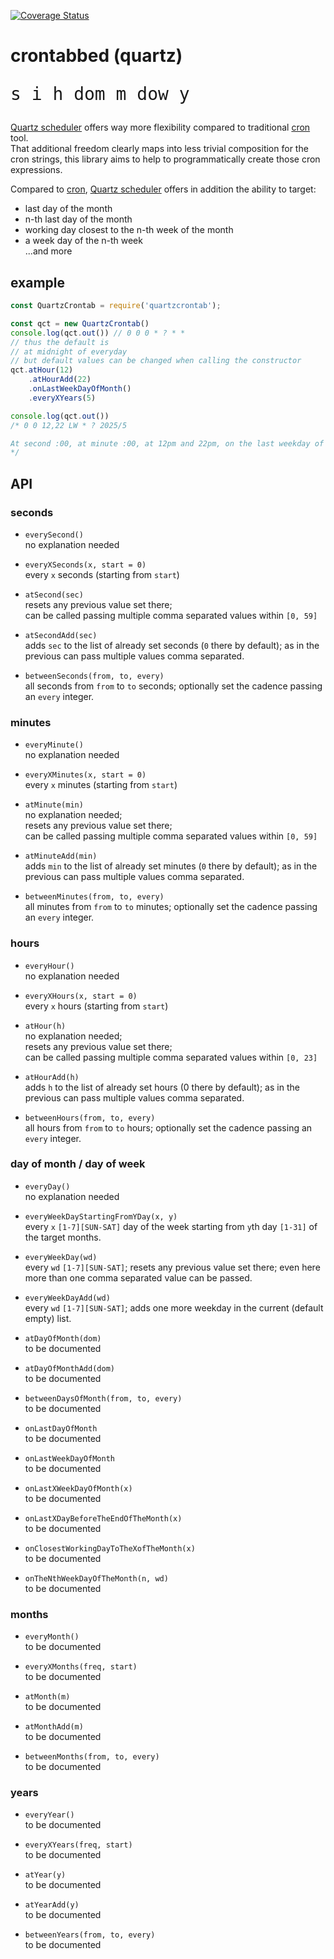 

[![Coverage Status](https://coveralls.io/repos/github/fedeghe/quartzcrontab/badge.svg?branch=master)](https://coveralls.io/github/fedeghe/quartzcrontab?branch=master)


# crontabbed (quartz)
<pre style="font-size:2em">s i h dom m dow y</pre>
[Quartz scheduler][quartz] offers way more flexibility compared to traditional [cron][cron] tool.  
That additional freedom clearly maps into less trivial composition for the cron strings, this library aims to help to programmatically create those cron expressions.


Compared to [cron][cron], [Quartz scheduler][quartz] offers in addition the ability to target:
 - last day of the month
 - n-th last day of the month
 - working day closest to the n-th week of the month
 - a week day of the n-th week  
 ...and more

## example
``` js
const QuartzCrontab = require('quartzcrontab');

const qct = new QuartzCrontab()
console.log(qct.out()) // 0 0 0 * ? * *
// thus the default is
// at midnight of everyday
// but default values can be changed when calling the constructor
qct.atHour(12)
    .atHourAdd(22)
    .onLastWeekDayOfMonth()
    .everyXYears(5)

console.log(qct.out()) 
/* 0 0 12,22 LW * ? 2025/5

At second :00, at minute :00, at 12pm and 22pm, on the last weekday of the month, every month, every 5 years starting in 2025
*/
```


## API

### seconds

- `everySecond()`  
no explanation needed

- `everyXSeconds(x, start = 0)`  
every `x` seconds (starting from `start`)

- `atSecond(sec)`  
resets any previous value set there;  
can be called passing multiple comma separated values within `[0, 59]`

- `atSecondAdd(sec)`  
adds `sec` to the list of already set seconds (`0` there by default); as in the previous can pass multiple values comma separated.

- `betweenSeconds(from, to, every)`  
all seconds from `from` to `to` seconds; optionally set the cadence passing an `every` integer.  

### minutes

- `everyMinute()`  
no explanation needed

- `everyXMinutes(x, start = 0)`  
every `x` minutes (starting from `start`)

- `atMinute(min)`  
no explanation needed;  
resets any previous value set there;  
can be called passing multiple comma separated values within `[0, 59]`

- `atMinuteAdd(min)`  
adds `min` to the list of already set minutes (`0` there by default); as in the previous can pass multiple values comma separated.

- `betweenMinutes(from, to, every)`  
all minutes from `from` to `to` minutes; optionally set the cadence passing an `every` integer.  

### hours  
- `everyHour()`  
no explanation needed

- `everyXHours(x, start = 0)`  
every `x` hours (starting from `start`)

- `atHour(h)`  
no explanation needed;  
resets any previous value set there;  
can be called passing multiple comma separated values within `[0, 23]`

- `atHourAdd(h)`  
adds `h` to the list of already set hours (0 there by default); as in the previous can pass multiple values comma separated.

- `betweenHours(from, to, every)`  
all hours from `from` to `to` hours; optionally set the cadence passing an `every` integer.  

### day of month / day of week  
- `everyDay()`  
no explanation needed

- `everyWeekDayStartingFromYDay(x, y)`  
every `x` `[1-7][SUN-SAT]` day of the week starting from `y`th day `[1-31]` of the target months. 

- `everyWeekDay(wd)`  
every `wd` `[1-7][SUN-SAT]`; resets any previous value set there; even here more than one comma separated value can be passed. 

- `everyWeekDayAdd(wd)`  
every `wd` `[1-7][SUN-SAT]`; adds one more weekday in the current (default empty) list.

- `atDayOfMonth(dom)`  
to be documented

- `atDayOfMonthAdd(dom)`  
to be documented

- `betweenDaysOfMonth(from, to, every)`  
to be documented

- `onLastDayOfMonth`  
to be documented

- `onLastWeekDayOfMonth`  
to be documented

- `onLastXWeekDayOfMonth(x)`  
to be documented

- `onLastXDayBeforeTheEndOfTheMonth(x)`  
to be documented

- `onClosestWorkingDayToTheXofTheMonth(x)`  
to be documented

- `onTheNthWeekDayOfTheMonth(n, wd)`  
to be documented

### months  
- `everyMonth()`  
to be documented

- `everyXMonths(freq, start)`  
to be documented

- `atMonth(m)`  
to be documented

- `atMonthAdd(m)`  
to be documented

- `betweenMonths(from, to, every)`  
to be documented

### years  
- `everyYear()`  
to be documented

- `everyXYears(freq, start)`  
to be documented

- `atYear(y)`  
to be documented

- `atYearAdd(y)`  
to be documented

- `betweenYears(from, to, every)`  
to be documented




[quartz]: https://www.quartz-scheduler.org/
[cron]: https://en.wikipedia.org/wiki/Cron